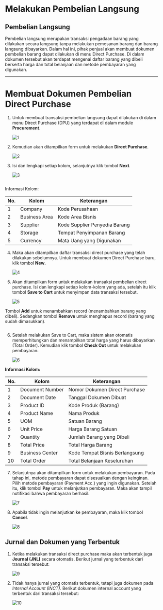 # Melakukan Pembelian Langsung

## Pembelian Langsung
Pembelian langsung merupakan transaksi pengadaan barang yang dilakukan secara langsung tanpa melakukan pemesanan barang dan barang langsung dibayarkan. Dalam hal ini, pihak penjual akan membuat dokumen pembelian barang dapat dilakukan di menu Direct Purchase. Di dalam dokumen tersebut akan terdapat mengenai daftar barang yang dibeli berserta harga dan total belanjaan dan metode pembayaran yang digunakan.

---

# Membuat Dokumen Pembelian Direct Purchase

1. Untuk membuat transaksi pembelian langsung dapat dilakukan di dalam menu Direct Purchase (DPU) yang terdapat di dalam module **Procurement**.

    ![1](../dokumentasi-akor/pembelian-langsung/1.jpg)

2. Kemudian akan ditampilkan form untuk melakukan **Direct Purchase**.

    ![2](../dokumentasi-akor/pembelian-langsung/2.png)

3. Isi dan lengkapi setiap kolom, selanjutnya klik tombol **Next**.

    ![3](../dokumentasi-akor/pembelian-langsung/3.png)


    ```{note} Semua kolom yang bertanda (*) wajib diisi
    ```


Informasi Kolom:

| No. | Kolom             | Keterangan                        |
|-----|-------------------|-----------------------------------|
| 1   | Company           | Kode Perusahaan                   |
| 2   | Business Area     | Kode Area Bisnis                  |
| 3   | Supplier          | Kode Supplier Penyedia Barang     |
| 4   | Storage           | Tempat Penyimpanan Barang         |
| 5   | Currency          | Mata Uang yang Digunakan          |

    

4. Maka akan ditampilkan daftar transaksi direct purchase yang telah dilakukan sebelumnya. Untuk membuat dokumen Direct Purchase baru, klik tombol **New**.

    ![4](../dokumentasi-akor/pembelian-langsung/4.png)


5. Akan ditampilkan form untuk melakukan transaksi pembelian direct purchase. Isi dan lengkapi setiap kolom-kolom yang ada, setelah itu klik tombol **Save to Cart** untuk menyimpan data transaksi tersebut.

    ![5](../dokumentasi-akor/pembelian-langsung/5.png)


Tombol **Add** untuk menambahkan record (menambahkan barang yang dibeli). Sedangkan tombol **Remove** untuk menghapus record (barang yang sudah dimasukkan).

```{note} Semua kolom yang bertanda (*) wajib diisi
```


6. Setelah melakukan Save to Cart, maka sistem akan otomatis memperhitungkan dan menampilkan total harga yang harus dibayarkan (Total Order). Kemudian klik tombol **Check Out** untuk melakukan pembayaran.

    ![6](../dokumentasi-akor/pembelian-langsung/6.png)


**Informasi Kolom:**

| No. | Kolom            | Keterangan                        |
|-----|------------------|-----------------------------------|
| 1   | Document Number  | Nomor Dokumen Direct Purchase      |
| 2   | Document Date    | Tanggal Dokumen Dibuat             |
| 3   | Product ID       | Kode Produk (Barang)              |
| 4   | Product Name     | Nama Produk                       |
| 5   | UOM              | Satuan Barang                     |
| 6   | Unit Price       | Harga Barang Satuan               |
| 7   | Quantity         | Jumlah Barang yang Dibeli         |
| 8   | Total Price      | Total Harga Barang                 |
| 9   | Business Center  | Kode Tempat Bisnis Berlangsung     |
| 10  | Total Order      | Total Belanjaan Keseluruhan       |

 

7. Selanjutnya akan ditampilkan form untuk melakukan pembayaran. Pada tahap ini, metode pembayaran dapat disesuaikan dengan keinginan. Pilih metode pembayaran (Payment Acc.) yang ingin digunakan. Setelah itu, klik tombol **Pay** untuk melanjutkan pembayaran. Maka akan tampil notifikasi bahwa pembayaran berhasil.

    ![7](../dokumentasi-akor/pembelian-langsung/7.png)


8. Apabila tidak ingin melanjutkan ke pembayaran, maka klik tombol **Cancel**.

    ![8](../dokumentasi-akor/pembelian-langsung/8.png)


## Jurnal dan Dokumen yang Terbentuk

1. Ketika melakukan transaksi direct purchase maka akan terbentuk juga **Journal (JNL)** secara otomatis. Berikut jurnal yang terbentuk dari transaksi tersebut:

    ![9](../dokumentasi-akor/pembelian-langsung/9.png)


2. Tidak hanya jurnal yang otomatis terbentuk, tetapi juga dokumen pada *Internal Account (INCT)*. Berikut dokumen internal account yang terbentuk dari transaksi tersebut:

    ![10](../dokumentasi-akor/pembelian-langsung/10.png)



